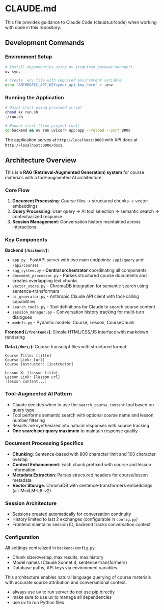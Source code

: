 # CLAUDE.md

This file provides guidance to Claude Code (claude.ai/code) when working with code in this repository.

## Development Commands

### Environment Setup

```bash
# Install dependencies using uv (required package manager)
uv sync

# Create .env file with required environment variable
echo "ANTHROPIC_API_KEY=your_api_key_here" > .env
```

### Running the Application

```bash
# Quick start using provided script
chmod +x run.sh
./run.sh

# Manual start (from project root)
cd backend && uv run uvicorn app:app --reload --port 8000
```

The application serves at `http://localhost:8000` with API docs at `http://localhost:8000/docs`.

## Architecture Overview

This is a **RAG (Retrieval-Augmented Generation) system** for course materials with a tool-augmented AI architecture.

### Core Flow

1. **Document Processing**: Course files → structured chunks → vector embeddings
2. **Query Processing**: User query → AI tool selection → semantic search → contextualized response
3. **Session Management**: Conversation history maintained across interactions

### Key Components

**Backend (`/backend/`):**

- `app.py` - FastAPI server with two main endpoints: `/api/query` and `/api/courses`
- `rag_system.py` - **Central orchestrator** coordinating all components
- `document_processor.py` - Parses structured course documents and creates overlapping text chunks
- `vector_store.py` - ChromaDB integration for semantic search using sentence-transformers
- `ai_generator.py` - Anthropic Claude API client with tool-calling capabilities
- `search_tools.py` - Tool definitions for Claude to search course content
- `session_manager.py` - Conversation history tracking for multi-turn dialogues
- `models.py` - Pydantic models: Course, Lesson, CourseChunk

**Frontend (`/frontend/`):** Simple HTML/CSS/JS interface with markdown rendering

**Data (`/docs/`):** Course transcript files with structured format:

```
Course Title: [title]
Course Link: [url]
Course Instructor: [instructor]

Lesson X: [lesson title]
Lesson Link: [lesson url]
[lesson content...]
```

### Tool-Augmented AI Pattern

- Claude decides when to use the `search_course_content` tool based on query type
- Tool performs semantic search with optional course name and lesson number filtering
- Results are synthesized into natural responses with source tracking
- **One search per query maximum** to maintain response quality

### Document Processing Specifics

- **Chunking**: Sentence-based with 800 character limit and 100 character overlap
- **Context Enhancement**: Each chunk prefixed with course and lesson information
- **Metadata Extraction**: Parses structured headers for course/lesson metadata
- **Vector Storage**: ChromaDB with sentence-transformers embeddings (all-MiniLM-L6-v2)

### Session Architecture

- Sessions created automatically for conversation continuity
- History limited to last 2 exchanges (configurable in `config.py`)
- Frontend maintains session ID, backend tracks conversation context

### Configuration

All settings centralized in `backend/config.py`:

- Chunk size/overlap, max results, max history
- Model names (Claude Sonnet 4, sentence-transformers)
- Database paths, API keys via environment variables

This architecture enables natural language querying of course materials with accurate source attribution and conversational context.

- always use uv to run server do not use pip directly
- make sure to use uv to manage all dependencies
- use uv to run Python files
